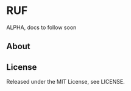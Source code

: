 # RUF

ALPHA, docs to follow soon

## About

    
## License

Released under the MIT License, see LICENSE.
